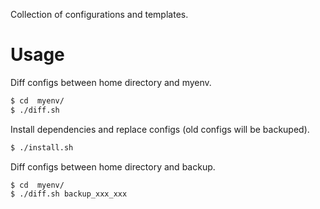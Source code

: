 Collection of configurations and templates.

# Usage
Diff configs between home directory and myenv.
```bash
$ cd  myenv/
$ ./diff.sh
```

Install dependencies and replace configs (old configs will be backuped).
```bash
$ ./install.sh
```

Diff configs between home directory and backup.
```bash
$ cd  myenv/
$ ./diff.sh backup_xxx_xxx
```

